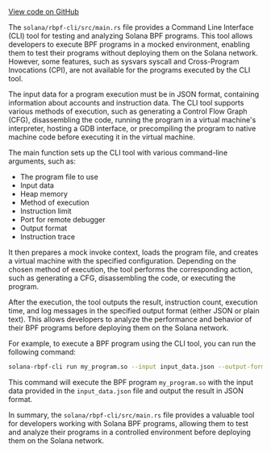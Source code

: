 [View code on GitHub](https://github.com/solana-labs/solana/tree/master/na/rbpf-cli)

The `solana/rbpf-cli/src/main.rs` file provides a Command Line Interface (CLI) tool for testing and analyzing Solana BPF programs. This tool allows developers to execute BPF programs in a mocked environment, enabling them to test their programs without deploying them on the Solana network. However, some features, such as sysvars syscall and Cross-Program Invocations (CPI), are not available for the programs executed by the CLI tool.

The input data for a program execution must be in JSON format, containing information about accounts and instruction data. The CLI tool supports various methods of execution, such as generating a Control Flow Graph (CFG), disassembling the code, running the program in a virtual machine's interpreter, hosting a GDB interface, or precompiling the program to native machine code before executing it in the virtual machine.

The main function sets up the CLI tool with various command-line arguments, such as:

- The program file to use
- Input data
- Heap memory
- Method of execution
- Instruction limit
- Port for remote debugger
- Output format
- Instruction trace

It then prepares a mock invoke context, loads the program file, and creates a virtual machine with the specified configuration. Depending on the chosen method of execution, the tool performs the corresponding action, such as generating a CFG, disassembling the code, or executing the program.

After the execution, the tool outputs the result, instruction count, execution time, and log messages in the specified output format (either JSON or plain text). This allows developers to analyze the performance and behavior of their BPF programs before deploying them on the Solana network.

For example, to execute a BPF program using the CLI tool, you can run the following command:

```bash
solana-rbpf-cli run my_program.so --input input_data.json --output-format json
```

This command will execute the BPF program `my_program.so` with the input data provided in the `input_data.json` file and output the result in JSON format.

In summary, the `solana/rbpf-cli/src/main.rs` file provides a valuable tool for developers working with Solana BPF programs, allowing them to test and analyze their programs in a controlled environment before deploying them on the Solana network.
